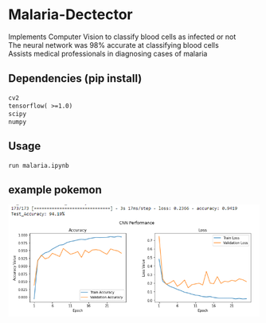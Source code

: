 # Malaria-Dectector

Implements Computer Vision to classify blood cells as infected or not \
The neural network was 98% accurate at classifying blood cells \
Assists medical professionals in diagnosing cases of malaria
## Dependencies (pip install) 
```
cv2
tensorflow( >=1.0)
scipy
numpy
```
## Usage
```
run malaria.ipynb
```

## example pokemon
![image1](https://raw.githubusercontent.com/danikhan632/Malaria-Dectector/main/img.png)
